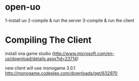 open-uo
=======

1-install uo
2-compile & run the server
3-compile & run the client

Compiling The Client
=======
install xna game studio (http://www.microsoft.com/en-us/download/details.aspx?id=23714)

new client will use monogame 3.0.1
http://monogame.codeplex.com/downloads/get/632970 